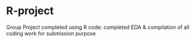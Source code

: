 # R-project
Group Project completed using R code: completed EDA &amp; compilation of all coding work for submission purpose
